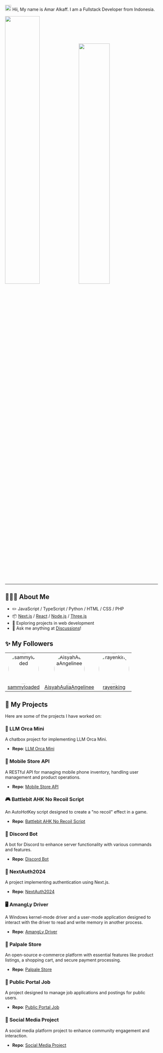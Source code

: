 <img src='https://d.tw93.fun/images/hi.gif' alt='Hi' width="20"/> Hii, My name is Amar Alkaff. I am a Fullstack Developer from Indonesia.

<div style="display: block; flex-direction: row; justify-content: space-between;">
    <picture>
        <source media="(prefers-color-scheme: dark)" srcset="https://github-readme-streak-stats.herokuapp.com/?user=amaralkaff&theme=dark">
        <img width="47.5%" src="https://github-readme-streak-stats.herokuapp.com/?user=amaralkaff&theme=default">
    </picture>
    <picture>
        <source media="(prefers-color-scheme: dark)" srcset="https://github-readme-stats.vercel.app/api?username=amaralkaff&theme=dark&show_icons=true">
        <img width="45%" src="https://github-readme-stats.vercel.app/api?username=amaralkaff&show_icons=true">
    </picture>
</div>

---

## 🧑🏻‍💻 About Me

-   :pencil2: JavaScript / TypeScript / Python / HTML / CSS / PHP
-   :package: [Next.js](https://nextjs.org/) / [React](https://reactjs.org/) / [Node.js](https://nodejs.org/) / [Three.js](https://threejs.org/)
-   :seedling: Exploring projects in web development
-   :thought_balloon: Ask me anything at [Discussions](https://www.amangly.fun/login)!


## :sparkles: My Followers

<!--START_SECTION:top-followers-->
<!-- Use a script to dynamically generate this table -->
<table>
  <tr>
    <td align="center">
      <a href="https://github.com/sammyloaded">
        <img src="https://avatars2.githubusercontent.com/u/73201409" width="100px;" alt="sammyloaded" style="border-radius: 100%;"/>
      </a>
      <br />
      <a href="https://github.com/sammyloaded">sammyloaded</a>
    </td>
    <td align="center">
      <a href="https://github.com/AisyahAuliaAngelinee">
        <img src="https://avatars2.githubusercontent.com/u/127939867" width="100px;" alt="AisyahAuliaAngelinee" style="border-radius: 100%;"/>
      </a>
      <br />
      <a href="https://github.com/AisyahAuliaAngelinee">AisyahAuliaAngelinee</a>
    </td>
    <td align="center">
      <a href="https://github.com/rayenking">
        <img src="https://avatars2.githubusercontent.com/u/122691366" width="100px;" alt="rayenking" style="border-radius: 100%;"/>
      </a>
      <br />
      <a href="https://github.com/rayenking">rayenking</a>
    </td>
  </tr>
</table>
<!--END_SECTION:top-followers-->

## 🔧 My Projects

Here are some of the projects I have worked on:

### 🦾 LLM Orca Mini
A chatbox project for implementing LLM Orca Mini.
- **Repo**: [LLM Orca Mini](https://github.com/amaralkaff/LLM-orca-mini)

### 📱 Mobile Store API
A RESTful API for managing mobile phone inventory, handling user management and product operations.
- **Repo**: [Mobile Store API](https://github.com/amaralkaff/mobile-store)

### 🎮 Battlebit AHK No Recoil Script
An AutoHotKey script designed to create a "no recoil" effect in a game.
- **Repo**: [Battlebit AHK No Recoil Script](https://github.com/amaralkaff/Battlebit-AHK-No-Recoil-Script)

### 🤖 Discord Bot
A bot for Discord to enhance server functionality with various commands and features.
- **Repo**: [Discord Bot](https://github.com/amaralkaff/DiscordBot)

### 🔐 NextAuth2024
A project implementing authentication using Next.js.
- **Repo**: [NextAuth2024](https://github.com/amaralkaff/NextAuth2024)

### 🖥️ AmangLy Driver
A Windows kernel-mode driver and a user-mode application designed to interact with the driver to read and write memory in another process.
- **Repo**: [AmangLy Driver](https://github.com/amaralkaff/amangly-driver)

### 🛒 Palpale Store
An open-source e-commerce platform with essential features like product listings, a shopping cart, and secure payment processing.
- **Repo**: [Palpale Store](https://github.com/amaralkaff/PalpaleStore)

### 💼 Public Portal Job
A project designed to manage job applications and postings for public users.
- **Repo**: [Public Portal Job](https://github.com/amaralkaff/PUBLIC-Portal-Job)

### 📱 Social Media Project
A social media platform project to enhance community engagement and interaction.
- **Repo**: [Social Media Project](https://github.com/amaralkaff/social-media-project)
